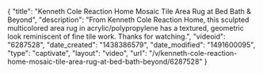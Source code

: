 {
    "title": "Kenneth Cole Reaction Home Mosaic Tile Area Rug at Bed Bath & Beyond",
    "description": "From Kenneth Cole Reaction Home, this sculpted multicolored area rug in acrylic\/polypropylene has a textured, geometric look reminiscent of fine tile work. Thanks for watching.",
    "videoid": "6287528",
    "date_created": "1438386579",
    "date_modified": "1491600095",
    "type": "captivate",
    "layout": "video",
    "url": "\/v\/kenneth-cole-reaction-home-mosaic-tile-area-rug-at-bed-bath-beyond\/6287528"
}